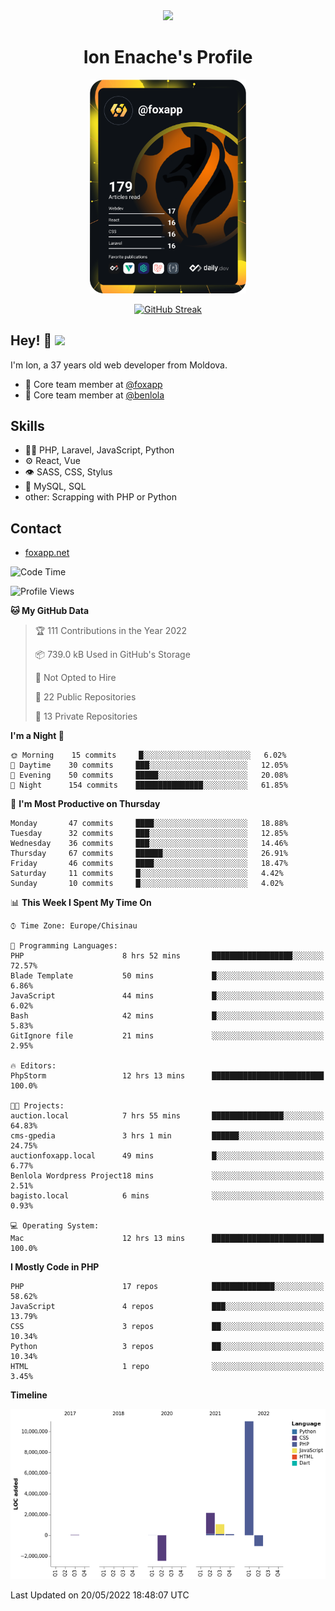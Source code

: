 <div id="header" align="center">
  <img src="https://media.giphy.com/media/M9gbBd9nbDrOTu1Mqx/giphy.gif" width="100"/>
	<h1>Ion Enache's Profile</h1>
</div>
<div align="center">
	<a href="https://app.daily.dev/foxapp"><img src="https://github.com/foxapp/foxapp/blob/master/devcard.svg" width="250" alt="Ion Enache's Dev Card"/></a>
</div>


<div align="center">
	
[![GitHub Streak](http://github-readme-streak-stats.herokuapp.com?user=foxapp&hide_border=true&date_format=M%20j%5B%2C%20Y%5D)](https://git.io/streak-stats)
	
</div>


## Hey! 👋 <img src="https://media.giphy.com/media/hvRJCLFzcasrR4ia7z/giphy.gif" width="30px"/>
I'm Ion, a 37 years old web developer from Moldova.


- 👥 Core team member at [@foxapp](https://github.com/foxapp)
- 👥 Core team member at [@benlola](https://github.com/benlola)

## Skills
- 👨‍💻 PHP, Laravel, JavaScript, Python
- ⚙️ React, Vue
- 👁️ SASS, CSS, Stylus
- 💽 MySQL, SQL
- other: Scrapping with PHP or Python

## Contact
- [foxapp.net](https://www.foxapp.net)

<!--START_SECTION:waka-->
![Code Time](http://img.shields.io/badge/Code%20Time-659%20hrs%2017%20mins-blue)

![Profile Views](http://img.shields.io/badge/Profile%20Views-0-blue)

**🐱 My GitHub Data** 

> 🏆 111 Contributions in the Year 2022
 > 
> 📦 739.0 kB Used in GitHub's Storage 
 > 
> 🚫 Not Opted to Hire
 > 
> 📜 22 Public Repositories 
 > 
> 🔑 13 Private Repositories  
 > 
**I'm a Night 🦉** 

```text
🌞 Morning    15 commits     █░░░░░░░░░░░░░░░░░░░░░░░░   6.02% 
🌆 Daytime    30 commits     ███░░░░░░░░░░░░░░░░░░░░░░   12.05% 
🌃 Evening    50 commits     █████░░░░░░░░░░░░░░░░░░░░   20.08% 
🌙 Night      154 commits    ███████████████░░░░░░░░░░   61.85%

```
📅 **I'm Most Productive on Thursday** 

```text
Monday       47 commits     ████░░░░░░░░░░░░░░░░░░░░░   18.88% 
Tuesday      32 commits     ███░░░░░░░░░░░░░░░░░░░░░░   12.85% 
Wednesday    36 commits     ███░░░░░░░░░░░░░░░░░░░░░░   14.46% 
Thursday     67 commits     ██████░░░░░░░░░░░░░░░░░░░   26.91% 
Friday       46 commits     ████░░░░░░░░░░░░░░░░░░░░░   18.47% 
Saturday     11 commits     █░░░░░░░░░░░░░░░░░░░░░░░░   4.42% 
Sunday       10 commits     █░░░░░░░░░░░░░░░░░░░░░░░░   4.02%

```


📊 **This Week I Spent My Time On** 

```text
⌚︎ Time Zone: Europe/Chisinau

💬 Programming Languages: 
PHP                      8 hrs 52 mins       ██████████████████░░░░░░░   72.57% 
Blade Template           50 mins             █░░░░░░░░░░░░░░░░░░░░░░░░   6.86% 
JavaScript               44 mins             █░░░░░░░░░░░░░░░░░░░░░░░░   6.02% 
Bash                     42 mins             █░░░░░░░░░░░░░░░░░░░░░░░░   5.83% 
GitIgnore file           21 mins             ░░░░░░░░░░░░░░░░░░░░░░░░░   2.95%

🔥 Editors: 
PhpStorm                 12 hrs 13 mins      █████████████████████████   100.0%

🐱‍💻 Projects: 
auction.local            7 hrs 55 mins       ████████████████░░░░░░░░░   64.83% 
cms-gpedia               3 hrs 1 min         ██████░░░░░░░░░░░░░░░░░░░   24.75% 
auctionfoxapp.local      49 mins             █░░░░░░░░░░░░░░░░░░░░░░░░   6.77% 
Benlola Wordpress Project18 mins             ░░░░░░░░░░░░░░░░░░░░░░░░░   2.51% 
bagisto.local            6 mins              ░░░░░░░░░░░░░░░░░░░░░░░░░   0.93%

💻 Operating System: 
Mac                      12 hrs 13 mins      █████████████████████████   100.0%

```

**I Mostly Code in PHP** 

```text
PHP                      17 repos            ██████████████░░░░░░░░░░░   58.62% 
JavaScript               4 repos             ███░░░░░░░░░░░░░░░░░░░░░░   13.79% 
CSS                      3 repos             ██░░░░░░░░░░░░░░░░░░░░░░░   10.34% 
Python                   3 repos             ██░░░░░░░░░░░░░░░░░░░░░░░   10.34% 
HTML                     1 repo              ░░░░░░░░░░░░░░░░░░░░░░░░░   3.45%

```


**Timeline**

![Chart not found](https://raw.githubusercontent.com/foxapp/foxapp/master/charts/bar_graph.png) 


 Last Updated on 20/05/2022 18:48:07 UTC
<!--END_SECTION:waka-->
